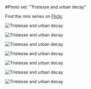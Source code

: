 #Photo set: "Tristesse and urban decay"

Find the mini series on [Flickr](https://www.flickr.com/photos/tobiashenn/sets/72157648614417596/).  

![](https://farm4.staticflickr.com/3943/15317241388_927bab3787_b.jpg "Tristesse and urban decay")

![](https://farm4.staticflickr.com/3927/14921710323_26a7cda66a_b.jpg "Tristesse and urban decay")

![](https://farm6.staticflickr.com/5597/15503920185_14314aef20_b.jpg "Tristesse and urban decay")

![](https://farm4.staticflickr.com/3917/15380605461_3103aa9772_b.jpg "Tristesse and urban decay")

![](https://farm6.staticflickr.com/5598/15326579548_b50b4f451a_b.jpg "Tristesse and urban decay")

![](https://farm6.staticflickr.com/5598/15317236398_7305c48505_b.jpg "Tristesse and urban decay")

![](https://farm4.staticflickr.com/3938/15317243878_48e712d0ae_b.jpg "Tristesse and urban decay")
